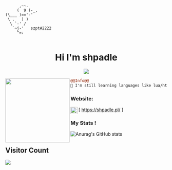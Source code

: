 ```
      ,~~.
     (  9 )-_,
(\___ )=='-'
 \ .   ) )
  \ `-' /
   `~j-'   szpt#2222
     "=:
                            
```
<h1 align="center">Hi I'm shpadle</h1>

<p align="center">
  <img src="https://readme-typing-svg.herokuapp.com/?center=true&vCenter=true&color=016EEA&width=500&lines=Welcome+|+shpadle.pl" />
</p>


<img align="left" height="200" src="https://media.giphy.com/media/ao9DUiTKH60XS/giphy.gif"/>

```diff
@@Info@@
🚀 I'm still learning languages like lua/html/css/js

```

### Website:

[<img align="left" alt="My discord" width="22px" src="https://cdn.jsdelivr.net/npm/simple-icons@v3/icons/discord.svg" /> https://shpadle.pl/ ]
<br />


### My Stats !
![Anurag's GitHub stats](https://github-readme-stats.vercel.app/api?username=szpt777&theme=cobalt&show_icons=true)


## Visitor Count
![](https://komarev.com/ghpvc/?username=szpt777-github-username&color=dc143c)

<br />

